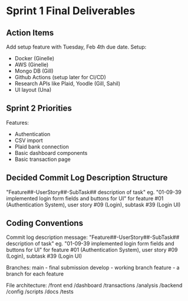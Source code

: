 # Sprint 1 Final Deliverables
## Action Items
Add setup feature with Tuesday, Feb 4th due date. 
Setup:
- Docker (Ginelle)
- AWS (Ginelle)
- Mongo DB (Gill)
- Github Actions (setup later for CI/CD)
- Research APIs like Plaid, Yoodle (Gill, Sahil)
- UI layout (Una)

## Sprint 2 Priorities
Features: 
- Authentication
- CSV import
- Plaid bank connection
- Basic dashboard components
- Basic transaction page


## Decided Commit Log Description Structure
"Feature##-UserStory##-SubTask## description of task"
eg. "01-09-39 implemented login form fields and buttons for UI" 
for feature #01 (Authentication System), user story #09 (Login), subtask #39 (Login UI)

## Coding Conventions

Commit log description message: 
"Feature##-UserStory##-SubTask## description of task"
eg. "01-09-39 implemented login form fields and buttons for UI" 
for feature #01 (Authentication System), user story #09 (Login), subtask #39 (Login UI)

Branches: 
main - final submission
develop - working branch
feature - a branch for each feature 

File architecture: 
/front end
    /dashboard
    /transactions
    /analysis
/backend
/config
/scripts
/docs
/tests